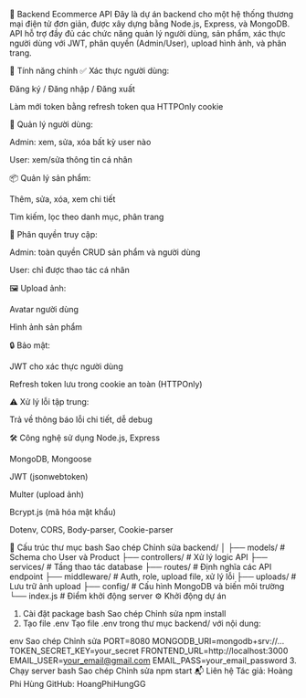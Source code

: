 🛒 Backend Ecommerce API
Đây là dự án backend cho một hệ thống thương mại điện tử đơn giản, được xây dựng bằng Node.js, Express, và MongoDB. API hỗ trợ đầy đủ các chức năng quản lý người dùng, sản phẩm, xác thực người dùng với JWT, phân quyền (Admin/User), upload hình ảnh, và phân trang.

🚀 Tính năng chính
✅ Xác thực người dùng:

Đăng ký / Đăng nhập / Đăng xuất

Làm mới token bằng refresh token qua HTTPOnly cookie

👤 Quản lý người dùng:

Admin: xem, sửa, xóa bất kỳ user nào

User: xem/sửa thông tin cá nhân

📦 Quản lý sản phẩm:

Thêm, sửa, xóa, xem chi tiết

Tìm kiếm, lọc theo danh mục, phân trang

🔐 Phân quyền truy cập:

Admin: toàn quyền CRUD sản phẩm và người dùng

User: chỉ được thao tác cá nhân

🖼️ Upload ảnh:

Avatar người dùng

Hình ảnh sản phẩm

🔒 Bảo mật:

JWT cho xác thực người dùng

Refresh token lưu trong cookie an toàn (HTTPOnly)

⚠️ Xử lý lỗi tập trung:

Trả về thông báo lỗi chi tiết, dễ debug

🛠️ Công nghệ sử dụng
Node.js, Express

MongoDB, Mongoose

JWT (jsonwebtoken)

Multer (upload ảnh)

Bcrypt.js (mã hóa mật khẩu)

Dotenv, CORS, Body-parser, Cookie-parser

📁 Cấu trúc thư mục
bash
Sao chép
Chỉnh sửa
backend/
│
├── models/         # Schema cho User và Product
├── controllers/    # Xử lý logic API
├── services/       # Tầng thao tác database
├── routes/         # Định nghĩa các API endpoint
├── middleware/     # Auth, role, upload file, xử lý lỗi
├── uploads/        # Lưu trữ ảnh upload
├── config/         # Cấu hình MongoDB và biến môi trường
└── index.js        # Điểm khởi động server
⚙️ Khởi động dự án
1. Cài đặt package
bash
Sao chép
Chỉnh sửa
npm install
2. Tạo file .env
Tạo file .env trong thư mục backend/ với nội dung:

env
Sao chép
Chỉnh sửa
PORT=8080
MONGODB_URI=mongodb+srv://...
TOKEN_SECRET_KEY=your_secret
FRONTEND_URL=http://localhost:3000
EMAIL_USER=your_email@gmail.com
EMAIL_PASS=your_email_password
3. Chạy server
bash
Sao chép
Chỉnh sửa
npm start
📬 Liên hệ
Tác giả: Hoàng Phi Hùng
GitHub: HoangPhiHungGG

